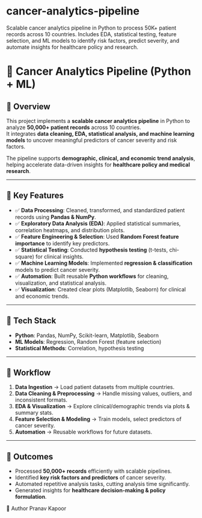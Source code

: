 # cancer-analytics-pipeline
Scalable cancer analytics pipeline in Python to process 50K+ patient records across 10 countries. Includes EDA, statistical testing, feature selection, and ML models to identify risk factors, predict severity, and automate insights for healthcare policy and research.

# 🧬 Cancer Analytics Pipeline (Python + ML)

## 🔹 Overview
This project implements a **scalable cancer analytics pipeline** in Python to analyze **50,000+ patient records** across 10 countries.  
It integrates **data cleaning, EDA, statistical analysis, and machine learning models** to uncover meaningful predictors of cancer severity and risk factors.  

The pipeline supports **demographic, clinical, and economic trend analysis**, helping accelerate data-driven insights for **healthcare policy and medical research**.

---

## 🔹 Key Features
- ✅ **Data Processing**: Cleaned, transformed, and standardized patient records using **Pandas & NumPy**.  
- ✅ **Exploratory Data Analysis (EDA)**: Applied statistical summaries, correlation heatmaps, and distribution plots.  
- ✅ **Feature Engineering & Selection**: Used **Random Forest feature importance** to identify key predictors.  
- ✅ **Statistical Testing**: Conducted **hypothesis testing** (t-tests, chi-square) for clinical insights.  
- ✅ **Machine Learning Models**: Implemented **regression & classification** models to predict cancer severity.  
- ✅ **Automation**: Built reusable **Python workflows** for cleaning, visualization, and statistical analysis.  
- ✅ **Visualization**: Created clear plots (Matplotlib, Seaborn) for clinical and economic trends.  

---

## 🔹 Tech Stack
- **Python**: Pandas, NumPy, Scikit-learn, Matplotlib, Seaborn  
- **ML Models**: Regression, Random Forest (feature selection)  
- **Statistical Methods**: Correlation, hypothesis testing  

---

## 🔹 Workflow
1. **Data Ingestion** → Load patient datasets from multiple countries.  
2. **Data Cleaning & Preprocessing** → Handle missing values, outliers, and inconsistent formats.  
3. **EDA & Visualization** → Explore clinical/demographic trends via plots & summary stats.  
4. **Feature Selection & Modeling** → Train models, select predictors of cancer severity.  
5. **Automation** → Reusable workflows for future datasets.  

---

## 🔹 Outcomes
- Processed **50,000+ records** efficiently with scalable pipelines.  
- Identified **key risk factors and predictors** of cancer severity.  
- Automated repetitive analysis tasks, cutting analysis time significantly.  
- Generated insights for **healthcare decision-making & policy formulation**.

🔹 Author
Pranav Kapoor 
